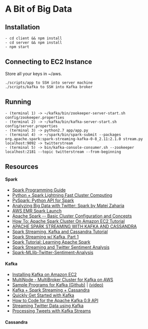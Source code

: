 # A Bit of Big Data

## Installation

```
- cd client && npm install
- cd server && npm install
- npm start
```

## Connecting to EC2 Instance

Store all your keys in ~/aws.

```
./scripts/app to SSH into server machine
./scripts/kafka to SSH into Kafka broker
```

## Running

```
- (terminal 1) -> ~/kafka/bin/zookeeper-server-start.sh config/zookeeper.properties
- (terminal 2) -> ~/kafka/bin/kafka-server-start.sh config/server.properties
- (terminal 3) -> python2.7 app/app.py
- (terminal 4) -> ~/spark/bin/spark-submit --packages org.apache.spark:spark-streaming-kafka-0-8_2.11:2.1.0 stream.py localhost:9092 -> twitterstream
- (terminal 5) -> bin/kafka-console-consumer.sh --zookeeper localhost:2181 --topic twitterstream --from-beginning
```

## Resources

#### Spark
- [Spark Programming Guide](https://spark.apache.org/docs/latest/programming-guide.html#overview)
- [Python + Spark Lightning Fast Cluster Computing](https://www.youtube.com/watch?v=1KuqWuuAazM&app=desktop)
- [PySpark: Python API for Spark](https://www.youtube.com/watch?v=xc7Lc8RA8wE&app=desktop)
- [Analyzing Big Data with Twitter: Spark by Matei Zaharia](https://www.youtube.com/watch?v=rpXxsp1vSEs)
- [AWS EMR Spark Launch](http://docs.aws.amazon.com/emr/latest/ReleaseGuide/emr-spark-launch.html)
- [Apache Spark -- Basic Cluster Configuration and Concepts](https://www.youtube.com/watch?v=w1Cj2wqQYwQ)
- [How To: Apache Spark Cluster On Amazon EC2 Tutorial](https://www.supergloo.com/fieldnotes/apache-spark-cluster-amazon-ec2-tutorial/)
- [APACHE SPARK STREAMING WITH KAFKA AND CASSANDRA](http://www.bogotobogo.com/Hadoop/BigData_hadoop_Apache_Spark_Streaming_Kafka_Cassandra.php)
- [Spark Streaming, Kafka and Cassandra Tutorial](https://support.instaclustr.com/hc/en-us/articles/213663858-Spark-Streaming-Kafka-and-Cassandra-Tutorial)
- [Spark Streaming w/ Kafka, Part 1](https://www.youtube.com/watch?v=6xM0BJuwdQk)
- [Spark Tutorial: Learning Apache Spark](http://nbviewer.jupyter.org/github/spark-mooc/mooc-setup/blob/master/spark_tutorial_student.ipynb)
- [Spark Streaming and Twitter Sentiment Analysis](https://medium.com/@anicolaspp/spark-streaming-and-twitter-sentiment-analysis-c860938d484)
- [Spark-MLlib-Twitter-Sentiment-Analysis](https://devpost.com/software/spark-mllib-twitter-sentiment-analysis)

#### Kafka
- [Installing Kafka on Amazon EC2](http://edbaker.weebly.com/blog/installing-kafka-on-amazons-ec2)
- [MultiNode - MultiBroker Cluster for Kafka on AWS](https://gist.github.com/mkanchwala/fbfdd5ef866a58a77f6e)
- [Sample Programs for Kafka (Github)](https://github.com/mapr-demos/kafka-sample-programs) | [(video)](https://www.youtube.com/watch?v=1Og9n9FJteM)
- [Kafka + Spark Streaming + Cassandra](https://github.com/Yannael/kafka-sparkstreaming-cassandra)
- [Quickly Get Started with Kafka](http://www.bigendiandata.com/2016-09-30-Kafka-Quickstart/)
- [How to Code for the Apache Kafka 0.9 API](https://www.youtube.com/watch?v=0ARmhmkQ9B8)
- [Streaming Twitter Data using Kafka](https://acadgild.com/blog/streaming-twitter-data-using-kafka/)
- [Processing Tweets with Kafka Streams](https://www.madewithtea.com/processing-tweets-with-kafka-streams.html)

#### Cassandra
